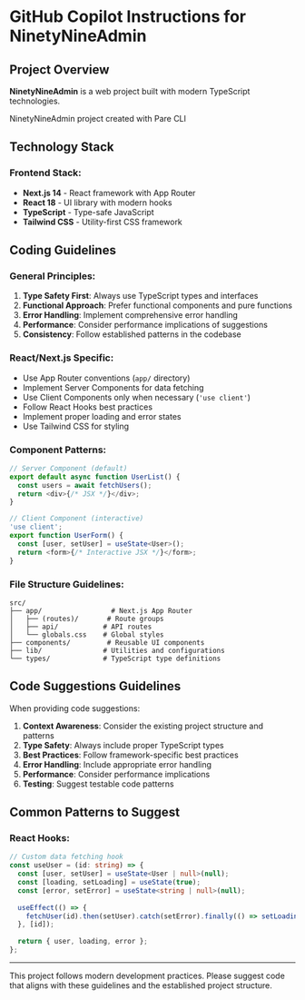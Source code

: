 # GitHub Copilot Instructions for NinetyNineAdmin

## Project Overview
**NinetyNineAdmin** is a web project built with modern TypeScript technologies.

NinetyNineAdmin project created with Pare CLI

## Technology Stack

### Frontend Stack:
- **Next.js 14** - React framework with App Router
- **React 18** - UI library with modern hooks
- **TypeScript** - Type-safe JavaScript
- **Tailwind CSS** - Utility-first CSS framework




## Coding Guidelines

### General Principles:
1. **Type Safety First**: Always use TypeScript types and interfaces
2. **Functional Approach**: Prefer functional components and pure functions
3. **Error Handling**: Implement comprehensive error handling
4. **Performance**: Consider performance implications of suggestions
5. **Consistency**: Follow established patterns in the codebase

### React/Next.js Specific:
- Use App Router conventions (`app/` directory)
- Implement Server Components for data fetching
- Use Client Components only when necessary (`'use client'`)
- Follow React Hooks best practices
- Implement proper loading and error states
- Use Tailwind CSS for styling

### Component Patterns:
```typescript
// Server Component (default)
export default async function UserList() {
  const users = await fetchUsers();
  return <div>{/* JSX */}</div>;
}

// Client Component (interactive)
'use client';
export function UserForm() {
  const [user, setUser] = useState<User>();
  return <form>{/* Interactive JSX */}</form>;
}
```


### File Structure Guidelines:

```
src/
├── app/                 # Next.js App Router
│   ├── (routes)/       # Route groups
│   ├── api/           # API routes
│   └── globals.css    # Global styles
├── components/         # Reusable UI components
├── lib/               # Utilities and configurations
└── types/             # TypeScript type definitions
```


## Code Suggestions Guidelines

When providing code suggestions:

1. **Context Awareness**: Consider the existing project structure and patterns
2. **Type Safety**: Always include proper TypeScript types
3. **Best Practices**: Follow framework-specific best practices
4. **Error Handling**: Include appropriate error handling
5. **Performance**: Consider performance implications
6. **Testing**: Suggest testable code patterns


## Common Patterns to Suggest

### React Hooks:
```typescript
// Custom data fetching hook
const useUser = (id: string) => {
  const [user, setUser] = useState<User | null>(null);
  const [loading, setLoading] = useState(true);
  const [error, setError] = useState<string | null>(null);
  
  useEffect(() => {
    fetchUser(id).then(setUser).catch(setError).finally(() => setLoading(false));
  }, [id]);
  
  return { user, loading, error };
};
```


---

This project follows modern development practices. Please suggest code that aligns with these guidelines and the established project structure.